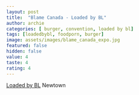 ```yaml
---
layout: post
title:  "Blame Canada - Loaded by BL"
author: archie
categories: [ burger, convention, loaded by bl]
tags: [loadedbybl, foodporn, burger]
image: assets/images/blame_canada_expo.jpg
featured: false
hidden: false
value: 4
taste: 4
rating: 4
---
```


[Loaded by BL](https://loadedbybl.com.au/) Newtown

